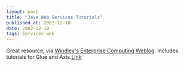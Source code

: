 ```yaml
---
layout: post
title: "Java Web Services Tutorials"
published_at: 2002-12-10
date: 2002-12-10
tags: Services web
---
```


Great resource, via [Windley's Enterprise Computing Weblog](http://www.windley.com/2002/12/07.html#a311). Includes tutorials for Glue and Axis.[Link](http://www.ammai.com/modules.php?op=modload&name=Sections&file=index&req=listarticles&secid=2)  